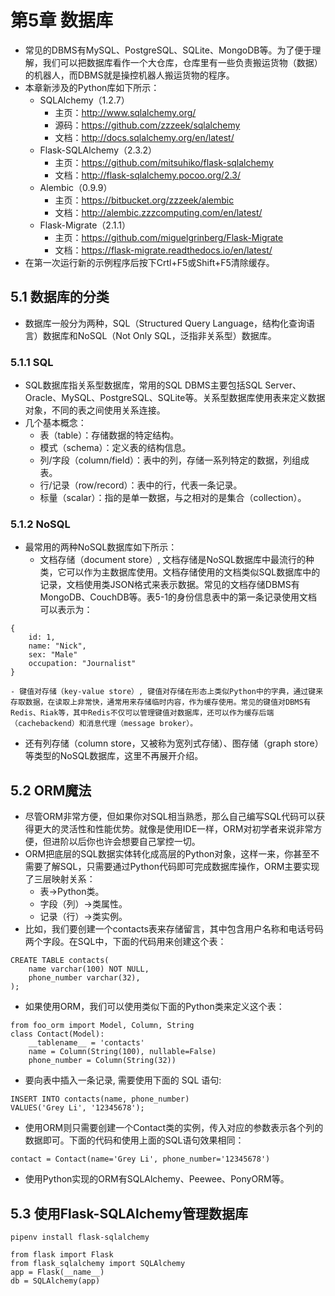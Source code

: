 # 第5章 数据库
* 常见的DBMS有MySQL、PostgreSQL、SQLite、MongoDB等。为了便于理解，我们可以把数据库看作一个大仓库，仓库里有一些负责搬运货物（数据）的机器人，而DBMS就是操控机器人搬运货物的程序。
* 本章新涉及的Python库如下所示：
    - SQLAlchemy（1.2.7）
      - 主页：http://www.sqlalchemy.org/
      - 源码：https://github.com/zzzeek/sqlalchemy
      - 文档：http://docs.sqlalchemy.org/en/latest/
    - Flask-SQLAlchemy（2.3.2）
      - 主页：https://github.com/mitsuhiko/flask-sqlalchemy
      - 文档：http://flask-sqlalchemy.pocoo.org/2.3/
    - Alembic（0.9.9）
      - 主页：https://bitbucket.org/zzzeek/alembic
      - 文档：http://alembic.zzzcomputing.com/en/latest/
    - Flask-Migrate（2.1.1）
      - 主页：https://github.com/miguelgrinberg/Flask-Migrate
      - 文档：https://flask-migrate.readthedocs.io/en/latest/
* 在第一次运行新的示例程序后按下Crtl+F5或Shift+F5清除缓存。

## 5.1 数据库的分类
* 数据库一般分为两种，SQL（Structured Query Language，结构化查询语言）数据库和NoSQL（Not Only SQL，泛指非关系型）数据库。
### 5.1.1 SQL
* SQL数据库指关系型数据库，常用的SQL DBMS主要包括SQL Server、Oracle、MySQL、PostgreSQL、SQLite等。关系型数据库使用表来定义数据对象，不同的表之间使用关系连接。
* 几个基本概念：
    - 表（table）：存储数据的特定结构。
    - 模式（schema）：定义表的结构信息。
    - 列/字段（column/field）：表中的列，存储一系列特定的数据，列组成表。
    - 行/记录（row/record）：表中的行，代表一条记录。
    - 标量（scalar）：指的是单一数据，与之相对的是集合（collection）。

### 5.1.2 NoSQL
* 最常用的两种NoSQL数据库如下所示：
    - 文档存储（document store）, 文档存储是NoSQL数据库中最流行的种类，它可以作为主数据库使用。文档存储使用的文档类似SQL数据库中的记录，文档使用类JSON格式来表示数据。常见的文档存储DBMS有MongoDB、CouchDB等。表5-1的身份信息表中的第一条记录使用文档可以表示为：
```
{
    id: 1,
    name: "Nick",
    sex: "Male"
    occupation: "Journalist"
}
```
    - 键值对存储（key-value store）, 键值对存储在形态上类似Python中的字典，通过键来存取数据，在读取上非常快，通常用来存储临时内容，作为缓存使用。常见的键值对DBMS有Redis、Riak等，其中Redis不仅可以管理键值对数据库，还可以作为缓存后端（cachebackend）和消息代理（message broker）。
* 还有列存储（column store，又被称为宽列式存储）、图存储（graph store）等类型的NoSQL数据库，这里不再展开介绍。

## 5.2 ORM魔法
* 尽管ORM非常方便，但如果你对SQL相当熟悉，那么自己编写SQL代码可以获得更大的灵活性和性能优势。就像是使用IDE一样，ORM对初学者来说非常方便，但进阶以后你也许会想要自己掌控一切。
* ORM把底层的SQL数据实体转化成高层的Python对象，这样一来，你甚至不需要了解SQL，只需要通过Python代码即可完成数据库操作，ORM主要实现了三层映射关系：
    - 表→Python类。
    - 字段（列）→类属性。
    - 记录（行）→类实例。
* 比如，我们要创建一个contacts表来存储留言，其中包含用户名称和电话号码两个字段。在SQL中，下面的代码用来创建这个表：
```
CREATE TABLE contacts(
    name varchar(100) NOT NULL,
    phone_number varchar(32),
);
```
* 如果使用ORM，我们可以使用类似下面的Python类来定义这个表：
```
from foo_orm import Model, Column, String
class Contact(Model):
    __tablename__ = 'contacts'
    name = Column(String(100), nullable=False)
    phone_number = Column(String(32))
```
* 要向表中插入一条记录, 需要使用下面的 SQL 语句:
```
INSERT INTO contacts(name, phone_number) 
VALUES('Grey Li', '12345678');
```
* 使用ORM则只需要创建一个Contact类的实例，传入对应的参数表示各个列的数据即可。下面的代码和使用上面的SQL语句效果相同：
```
contact = Contact(name='Grey Li', phone_number='12345678')
```
* 使用Python实现的ORM有SQLAlchemy、Peewee、PonyORM等。

## 5.3 使用Flask-SQLAlchemy管理数据库
```
pipenv install flask-sqlalchemy
```
```
from flask import Flask
from flask_sqlalchemy import SQLAlchemy
app = Flask(__name__)
db = SQLAlchemy(app)
```
